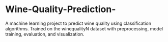# Wine-Quality-Prediction-
A machine learning project to predict wine quality using classification algorithms. Trained on the winequalityN dataset with preprocessing, model training, evaluation, and visualization.
